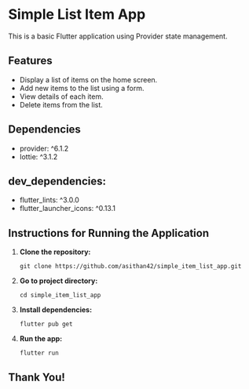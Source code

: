 
<h1>Simple List Item App</h1>

This is a basic Flutter application using Provider state management.

 <h2>Features</h2>
    <ul>
        <li>Display a list of items on the home screen.</li>
        <li>Add new items to the list using a form.</li>
        <li>View details of each item.</li>
        <li>Delete items from the list.</li>
    </ul>

<h2>Dependencies</h2>
     <ul>
        <li> provider: ^6.1.2</li>
        <li> lottie: ^3.1.2</li>
    </ul>

<h2>dev_dependencies:</h2>
     <ul>
        <li>flutter_lints: ^3.0.0 </li>
        <li>flutter_launcher_icons: ^0.13.1</li>
    </ul>

  <h2>Instructions for Running the Application</h2>
    <ol>
        <li><strong>Clone the repository:</strong>
            <pre><code>git clone https://github.com/asithan42/simple_item_list_app.git</code></pre>
        </li>
        <li><strong>Go to project directory:</strong>
            <pre><code>cd simple_item_list_app</code></pre>
        </li>
        <li><strong>Install dependencies:</strong>
            <pre><code>flutter pub get</code></pre>
        </li>
        <li><strong>Run the app:</strong>
            <pre><code>flutter run</code></pre>
        </li>
    </ol>

<h2>Thank You!</h2>
